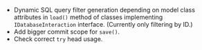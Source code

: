 - Dynamic SQL query filter generation depending on model class attributes in `load()` method of classes implementing `IDatabaseInteraction` interface. (Currently only filtering by ID.)
- Add bigger commit scope for `save()`.
- Check correct `try` head usage.